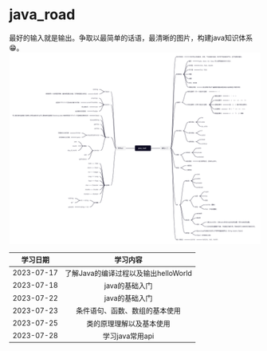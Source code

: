 # java_road
最好的输入就是输出。争取以最简单的话语，最清晰的图片，构建java知识体系😁。
![contents](./images/java_road.png)


|  学习日期  |               学习内容               |
| :--------: | :----------------------------------: |
| 2023-07-17 | 了解Java的编译过程以及输出helloWorld |
| 2023-07-18 | java的基础入门 |
| 2023-07-22 |java的基础入门|
| 2023-07-23 |条件语句、函数、数组的基本使用|
| 2023-07-25 |类的原理理解以及基本使用|
| 2023-07-28 |学习java常用api|

